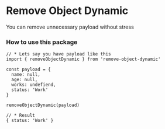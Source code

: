 # Remove Object Dynamic
You can remove unnecessary payload without stress

### How to use this package 
```
// * Lets say you have payload like this 
import { removeObjectDynamic } from 'remove-object-dynamic'

const payload = {
  name: null,
  age: null,
  works: undefiend,
  status: 'Work'
}

removeObjectDynamic(payload)

// * Result 
{ status: 'Work' }
 ```